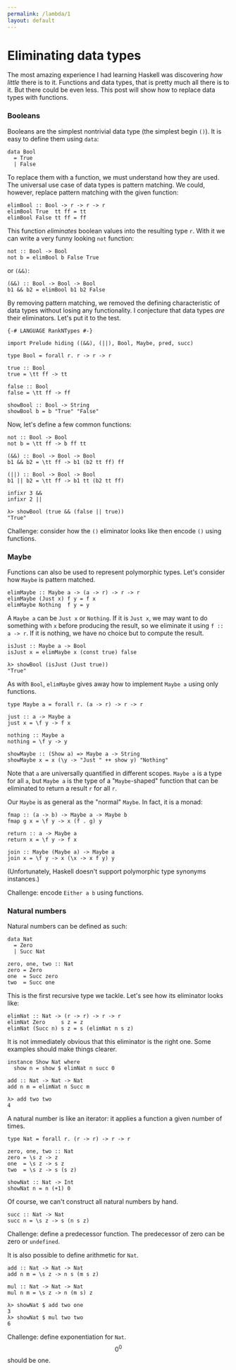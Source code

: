 ```yaml
---
permalink: /lambda/1
layout: default
---
```


# Eliminating data types

The most amazing experience I had learning Haskell was discovering _how little_ there is to it. Functions and data types, that is pretty much all there is to it. But there could be even less. This post will show how to replace data types with functions.

### Booleans

Booleans are the simplest nontrivial data type (the simplest begin `()`). It is easy to define them using `data`:

```
data Bool
  = True
  | False
```

To replace them with a function, we must understand how they are used. The universal use case of data types is pattern matching. We could, however, replace pattern matching with the given function:

```
elimBool :: Bool -> r -> r -> r
elimBool True  tt ff = tt
elimBool False tt ff = ff
```

This function _eliminates_ boolean values into the resulting type `r`. With it we can write a very funny looking `not` function:

```
not :: Bool -> Bool
not b = elimBool b False True
```

or `(&&)`:

```
(&&) :: Bool -> Bool -> Bool
b1 && b2 = elimBool b1 b2 False
```

By removing pattern matching, we removed the defining characteristic of data types without losing any functionality. I conjecture that data types _are_ their eliminators. Let's put it to the test.

    {-# LANGUAGE RankNTypes #-}

    import Prelude hiding ((&&), (||), Bool, Maybe, pred, succ)

    type Bool = forall r. r -> r -> r

    true :: Bool
    true = \tt ff -> tt

    false :: Bool
    false = \tt ff -> ff

    showBool :: Bool -> String
    showBool b = b "True" "False"

Now, let's define a few common functions:

    not :: Bool -> Bool
    not b = \tt ff -> b ff tt

    (&&) :: Bool -> Bool -> Bool
    b1 && b2 = \tt ff -> b1 (b2 tt ff) ff

    (||) :: Bool -> Bool -> Bool
    b1 || b2 = \tt ff -> b1 tt (b2 tt ff)

    infixr 3 &&
    infixr 2 ||

```
λ> showBool (true && (false || true))
"True"
```

Challenge: consider how the `()` eliminator looks like then encode `()` using functions.

### Maybe

Functions can also be used to represent polymorphic types. Let's consider how `Maybe` is pattern matched.

```
elimMaybe :: Maybe a -> (a -> r) -> r -> r
elimMaybe (Just x) f y = f x
elimMaybe Nothing  f y = y
```

A `Maybe a` can be `Just x` or `Nothing`. If it is `Just x`, we may want to do something with `x` before producing the result, so we eliminate it using `f :: a -> r`. If it is nothing, we have no choice but to compute the result.

```
isJust :: Maybe a -> Bool
isJust x = elimMaybe x (const true) false
```

```
λ> showBool (isJust (Just true))
"True"
```

As with `Bool`, `elimMaybe` gives away how to implement `Maybe a` using only functions.

    type Maybe a = forall r. (a -> r) -> r -> r

    just :: a -> Maybe a
    just x = \f y -> f x

    nothing :: Maybe a
    nothing = \f y -> y

    showMaybe :: (Show a) => Maybe a -> String
    showMaybe x = x (\y -> "Just " ++ show y) "Nothing"

Note that `a` are universally quantified in different scopes. `Maybe a` is a type for all `a`, but `Maybe a` is the type of a "`Maybe`-shaped" function that can be eliminated to return a result `r` for all `r`.

Our `Maybe` is as general as the "normal" `Maybe`. In fact, it is a monad:

```
fmap :: (a -> b) -> Maybe a -> Maybe b
fmap g x = \f y -> x (f . g) y

return :: a -> Maybe a
return x = \f y -> f x

join :: Maybe (Maybe a) -> Maybe a
join x = \f y -> x (\x -> x f y) y
```

(Unfortunately, Haskell doesn't support polymorphic type synonyms instances.)

Challenge: encode `Either a b` using functions.

### Natural numbers

Natural numbers can be defined as such:

```
data Nat
  = Zero
  | Succ Nat

zero, one, two :: Nat
zero = Zero
one  = Succ zero
two  = Succ one
```

This is the first recursive type we tackle. Let's see how its eliminator looks like:

```
elimNat :: Nat -> (r -> r) -> r -> r
elimNat Zero     s z = z
elimNat (Succ n) s z = s (elimNat n s z)
```

It is not immediately obvious that this eliminator is the right one. Some examples should make things clearer.

```
instance Show Nat where
  show n = show $ elimNat n succ 0

add :: Nat -> Nat -> Nat
add n m = elimNat n Succ m
```

```
λ> add two two
4
```

A natural number is like an iterator: it applies a function a given number of times.

    type Nat = forall r. (r -> r) -> r -> r

    zero, one, two :: Nat
    zero = \s z -> z
    one  = \s z -> s z
    two  = \s z -> s (s z)

    showNat :: Nat -> Int
    showNat n = n (+1) 0

Of course, we can't construct all natural numbers by hand.

    succ :: Nat -> Nat
    succ n = \s z -> s (n s z)

Challenge: define a predecessor function. The predecessor of zero can be zero or `undefined`.

<!--
    pred :: Nat -> Nat
    pred x = \s z -> snd $ x (\(x, y) -> (s x, x)) (z, undefined)
-->

It is also possible to define arithmetic for `Nat`.

    add :: Nat -> Nat -> Nat
    add n m = \s z -> n s (m s z)

    mul :: Nat -> Nat -> Nat
    mul n m = \s z -> n (m s) z

```
λ> showNat $ add two one
3
λ> showNat $ mul two two
6
```

Challenge: define exponentiation for `Nat`. $$0^0$$ should be one.

<!--

Turing machines versus lambda calculus
- Lambda calculus predates Turing machines
- Alonzo Church was Alan Turing's PhD adviser

-->
